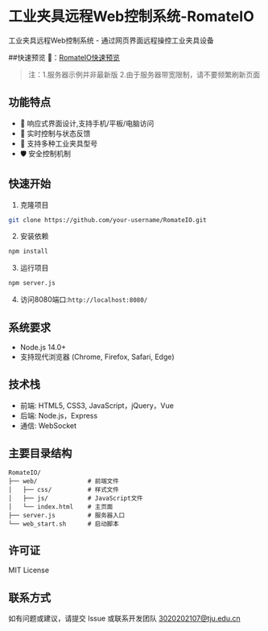 ﻿# 工业夹具远程Web控制系统-RomateIO

工业夹具远程Web控制系统 - 通过网页界面远程操控工业夹具设备

##快速预览
🔗：[RomateIO快速预览](http://49.232.239.149:5536/)
> 注：1.服务器示例并非最新版 2.由于服务器带宽限制，请不要频繁刷新页面

## 功能特点

- 📱 响应式界面设计,支持手机/平板/电脑访问
- 🔄 实时控制与状态反馈
- 🔌 支持多种工业夹具型号
- 🛡️ 安全控制机制

## 快速开始

1. 克隆项目
```bash
git clone https://github.com/your-username/RomateIO.git
```

2. 安装依赖
```bash
npm install
```

3. 运行项目
```bash
npm server.js
```

4. 访问8080端口:`http://localhost:8080/`

## 系统要求

- Node.js 14.0+
- 支持现代浏览器 (Chrome, Firefox, Safari, Edge)

## 技术栈

- 前端: HTML5, CSS3, JavaScript，jQuery，Vue
- 后端: Node.js，Express
- 通信: WebSocket

## 主要目录结构

```
RomateIO/
├── web/              # 前端文件
│   ├── css/          # 样式文件
│   ├── js/           # JavaScript文件
│   └── index.html    # 主页面
├── server.js         # 服务器入口
└── web_start.sh      # 启动脚本
```

## 许可证

MIT License

## 联系方式

如有问题或建议，请提交 Issue 或联系开发团队 3020202107@tju.edu.cn
